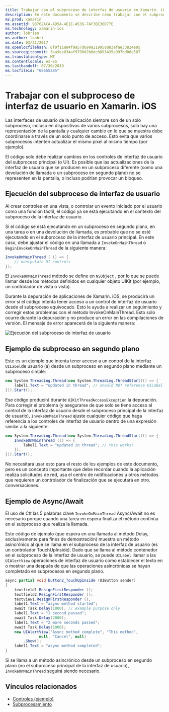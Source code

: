 ```yaml
---
title: Trabajar con el subproceso de interfaz de usuario en Xamarin. iOS
description: En este documento se describe cómo trabajar con el subproceso de interfaz de usuario en Xamarin. iOS. Describe la ejecución de subprocesos de interfaz de usuario, proporciona un ejemplo de subproceso en segundo plano y examina Async/Await.
ms.prod: xamarin
ms.assetid: 98762ACA-AD5A-4E1E-A536-7AF3BE36D77E
ms.technology: xamarin-ios
author: lobrien
ms.author: laobri
ms.date: 03/21/2017
ms.openlocfilehash: 6f9f11a84f9a57d699a219958883afae33824e95
ms.sourcegitcommit: 3ea9ee034af9790d2b0dc0893435e997bd06e587
ms.translationtype: MT
ms.contentlocale: es-ES
ms.lasthandoff: 07/30/2019
ms.locfileid: "68655285"
---
```

# <a name="working-with-the-ui-thread-in-xamarinios"></a>Trabajar con el subproceso de interfaz de usuario en Xamarin. iOS

Las interfaces de usuario de la aplicación siempre son de un solo subproceso, incluso en dispositivos de varios subprocesos, solo hay una representación de la pantalla y cualquier cambio en lo que se muestra debe coordinarse a través de un solo punto de acceso. Esto evita que varios subprocesos intenten actualizar el mismo píxel al mismo tiempo (por ejemplo).

El código solo debe realizar cambios en los controles de interfaz de usuario del subproceso principal (o UI). Es posible que las actualizaciones de la interfaz de usuario que se producen en un subproceso diferente (como una devolución de llamada o un subproceso en segundo plano) no se representen en la pantalla, o incluso podrían provocar un bloqueo.

## <a name="ui-thread-execution"></a>Ejecución del subproceso de interfaz de usuario

Al crear controles en una vista, o controlar un evento iniciado por el usuario como una función táctil, el código ya se está ejecutando en el contexto del subproceso de la interfaz de usuario.

Si el código se está ejecutando en un subproceso en segundo plano, en una tarea o en una devolución de llamada, es probable que no se esté ejecutando en el subproceso de la interfaz de usuario principal. En este caso, debe ajustar el código en una llamada a `InvokeOnMainThread` o `BeginInvokeOnMainThread` de la siguiente manera:

```csharp
InvokeOnMainThread ( () => {
    // manipulate UI controls
});
```

El `InvokeOnMainThread` método se define en `NSObject` , por lo que se puede llamar desde los métodos definidos en cualquier objeto UIKit (por ejemplo, un controlador de vista o vista).

Durante la depuración de aplicaciones de Xamarin. iOS, se producirá un error si el código intenta tener acceso a un control de interfaz de usuario desde el subproceso equivocado. Esto le ayuda a realizar un seguimiento y corregir estos problemas con el método InvokeOnMainThread. Esto solo ocurre durante la depuración y no produce un error en las compilaciones de versión. El mensaje de error aparecerá de la siguiente manera:

 ![](ui-thread-images/image10.png "Ejecución del subproceso de interfaz de usuario")

 <a name="Background_Thread_Example" />


## <a name="background-thread-example"></a>Ejemplo de subproceso en segundo plano

Este es un ejemplo que intenta tener acceso a un control de la interfaz `UILabel`de usuario (a) desde un subproceso en segundo plano mediante un subproceso simple:

```csharp
new System.Threading.Thread(new System.Threading.ThreadStart(() => {
    label1.Text = "updated in thread"; // should NOT reference UILabel on background thread!
})).Start();
```

Ese código producirá durante `UIKitThreadAccessException` la depuración. Para corregir el problema (y asegurarse de que solo se tiene acceso al control de la interfaz de usuario desde el subproceso principal de la interfaz de usuario), `InvokeOnMainThread` ajuste cualquier código que haga referencia a los controles de interfaz de usuario dentro de una expresión similar a la siguiente:

```csharp
new System.Threading.Thread(new System.Threading.ThreadStart(() => {
    InvokeOnMainThread (() => {
        label1.Text = "updated in thread"; // this works!
    });
})).Start();
```

No necesitará usar esto para el resto de los ejemplos de este documento, pero es un concepto importante que debe recordar cuando la aplicación realiza solicitudes de red, usa el centro de notificaciones u otros métodos que requieren un controlador de finalización que se ejecutará en otro. conversaciones.

 <a name="Async_Await_Example" />


## <a name="asyncawait-example"></a>Ejemplo de Async/Await

El uso de C# las 5 palabras clave `InvokeOnMainThread` Async/Await no es necesario porque cuando una tarea en espera finaliza el método continúa en el subproceso que realiza la llamada.

Este código de ejemplo (que espera en una llamada al método Delay, exclusivamente para fines de demostración) muestra un método asincrónico al que se llama en el subproceso de la interfaz de usuario (es un controlador TouchUpInside). Dado que se llama al método contenedor en el subproceso de la interfaz de usuario, se puede `UILabel` llamar a las `UIAlertView` operaciones de interfaz de usuario como establecer el texto en o mostrar una después de que las operaciones asincrónicas se hayan completado en subprocesos en segundo plano.

```csharp
async partial void button2_TouchUpInside (UIButton sender)
{
    textfield1.ResignFirstResponder ();
    textfield2.ResignFirstResponder ();
    textview1.ResignFirstResponder ();
    label1.Text = "async method started";
    await Task.Delay(1000); // example purpose only
    label1.Text = "1 second passed";
    await Task.Delay(2000);
    label1.Text = "2 more seconds passed";
    await Task.Delay(1000);
    new UIAlertView("Async method complete", "This method", 
               null, "Cancel", null)
        .Show();
    label1.Text = "async method completed";
}
```

Si se llama a un método asincrónico desde un subproceso en segundo plano (no el subproceso principal de la interfaz de usuario), `InvokeOnMainThread` seguirá siendo necesario.


## <a name="related-links"></a>Vínculos relacionados

- [Controles (ejemplo)](https://docs.microsoft.com/samples/xamarin/ios-samples/controls)
- [Subprocesamiento](~/ios/app-fundamentals/threading.md)
